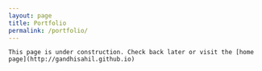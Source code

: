 ```yaml
---
layout: page
title: Portfolio
permalink: /portfolio/
---
```


    This page is under construction. Check back later or visit the [home page](http://gandhisahil.github.io)
